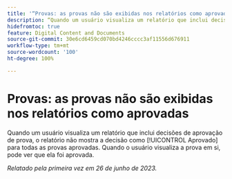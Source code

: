 ```yaml
---
title: '“Provas: as provas não são exibidas nos relatórios como aprovadas”'
description: “Quando um usuário visualiza um relatório que inclui decisões de aprovação de prova, o relatório não mostra a decisão como Aprovado para todas as provas aprovadas. Quando o usuário visualiza a prova em si, pode ver que ela foi aprovada.”
hidefromtoc: true
feature: Digital Content and Documents
source-git-commit: 30e6cd6459cd070bd4246cccc3af11556d676911
workflow-type: tm+mt
source-wordcount: '100'
ht-degree: 100%

---
```



# Provas: as provas não são exibidas nos relatórios como aprovadas

Quando um usuário visualiza um relatório que inclui decisões de aprovação de prova, o relatório não mostra a decisão como [!UICONTROL Aprovado] para todas as provas aprovadas. Quando o usuário visualiza a prova em si, pode ver que ela foi aprovada.

_Relatado pela primeira vez em 26 de junho de 2023._

